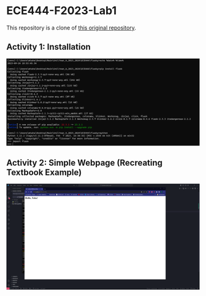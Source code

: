 # ECE444-F2023-Lab1

This repository is a clone of [this original repository](https://github.com/miguelgrinberg/flasky).

## Activity 1: Installation
![Activity 1 Screenshot](images/q1.png)

## Activity 2: Simple Webpage (Recreating Textbook Example)
![Activity 2 Webpage](images/q2_webpage.png)